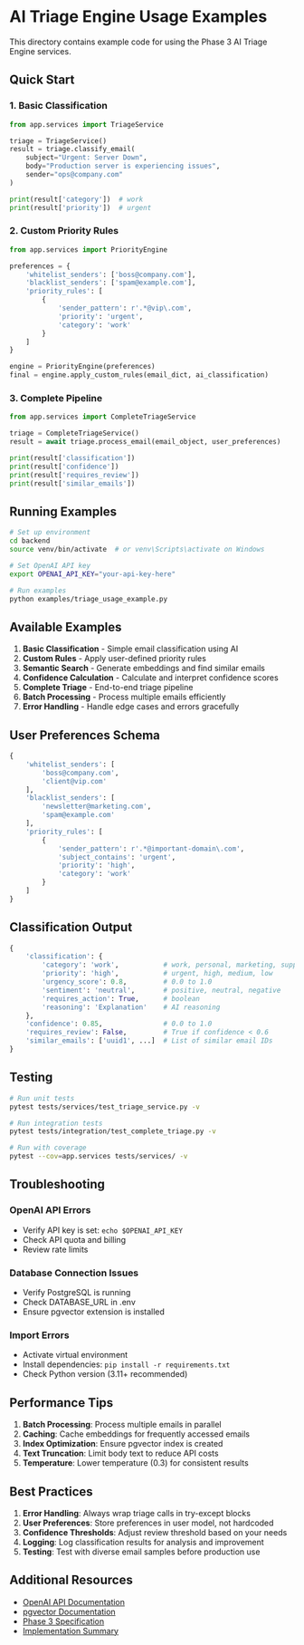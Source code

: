 # AI Triage Engine Usage Examples

This directory contains example code for using the Phase 3 AI Triage Engine services.

## Quick Start

### 1. Basic Classification

```python
from app.services import TriageService

triage = TriageService()
result = triage.classify_email(
    subject="Urgent: Server Down",
    body="Production server is experiencing issues",
    sender="ops@company.com"
)

print(result['category'])  # work
print(result['priority'])  # urgent
```

### 2. Custom Priority Rules

```python
from app.services import PriorityEngine

preferences = {
    'whitelist_senders': ['boss@company.com'],
    'blacklist_senders': ['spam@example.com'],
    'priority_rules': [
        {
            'sender_pattern': r'.*@vip\.com',
            'priority': 'urgent',
            'category': 'work'
        }
    ]
}

engine = PriorityEngine(preferences)
final = engine.apply_custom_rules(email_dict, ai_classification)
```

### 3. Complete Pipeline

```python
from app.services import CompleteTriageService

triage = CompleteTriageService()
result = await triage.process_email(email_object, user_preferences)

print(result['classification'])
print(result['confidence'])
print(result['requires_review'])
print(result['similar_emails'])
```

## Running Examples

```bash
# Set up environment
cd backend
source venv/bin/activate  # or venv\Scripts\activate on Windows

# Set OpenAI API key
export OPENAI_API_KEY="your-api-key-here"

# Run examples
python examples/triage_usage_example.py
```

## Available Examples

1. **Basic Classification** - Simple email classification using AI
2. **Custom Rules** - Apply user-defined priority rules
3. **Semantic Search** - Generate embeddings and find similar emails
4. **Confidence Calculation** - Calculate and interpret confidence scores
5. **Complete Triage** - End-to-end triage pipeline
6. **Batch Processing** - Process multiple emails efficiently
7. **Error Handling** - Handle edge cases and errors gracefully

## User Preferences Schema

```python
{
    'whitelist_senders': [
        'boss@company.com',
        'client@vip.com'
    ],
    'blacklist_senders': [
        'newsletter@marketing.com',
        'spam@example.com'
    ],
    'priority_rules': [
        {
            'sender_pattern': r'.*@important-domain\.com',
            'subject_contains': 'urgent',
            'priority': 'high',
            'category': 'work'
        }
    ]
}
```

## Classification Output

```python
{
    'classification': {
        'category': 'work',           # work, personal, marketing, support, finance, other
        'priority': 'high',           # urgent, high, medium, low
        'urgency_score': 0.8,         # 0.0 to 1.0
        'sentiment': 'neutral',       # positive, neutral, negative
        'requires_action': True,      # boolean
        'reasoning': 'Explanation'    # AI reasoning
    },
    'confidence': 0.85,               # 0.0 to 1.0
    'requires_review': False,         # True if confidence < 0.6
    'similar_emails': ['uuid1', ...]  # List of similar email IDs
}
```

## Testing

```bash
# Run unit tests
pytest tests/services/test_triage_service.py -v

# Run integration tests
pytest tests/integration/test_complete_triage.py -v

# Run with coverage
pytest --cov=app.services tests/services/ -v
```

## Troubleshooting

### OpenAI API Errors
- Verify API key is set: `echo $OPENAI_API_KEY`
- Check API quota and billing
- Review rate limits

### Database Connection Issues
- Verify PostgreSQL is running
- Check DATABASE_URL in .env
- Ensure pgvector extension is installed

### Import Errors
- Activate virtual environment
- Install dependencies: `pip install -r requirements.txt`
- Check Python version (3.11+ recommended)

## Performance Tips

1. **Batch Processing**: Process multiple emails in parallel
2. **Caching**: Cache embeddings for frequently accessed emails
3. **Index Optimization**: Ensure pgvector index is created
4. **Text Truncation**: Limit body text to reduce API costs
5. **Temperature**: Lower temperature (0.3) for consistent results

## Best Practices

1. **Error Handling**: Always wrap triage calls in try-except blocks
2. **User Preferences**: Store preferences in user model, not hardcoded
3. **Confidence Thresholds**: Adjust review threshold based on your needs
4. **Logging**: Log classification results for analysis and improvement
5. **Testing**: Test with diverse email samples before production use

## Additional Resources

- [OpenAI API Documentation](https://platform.openai.com/docs)
- [pgvector Documentation](https://github.com/pgvector/pgvector)
- [Phase 3 Specification](../../specs/phases/phase-03-ai-triage.md)
- [Implementation Summary](../../PHASE_3_IMPLEMENTATION.md)
